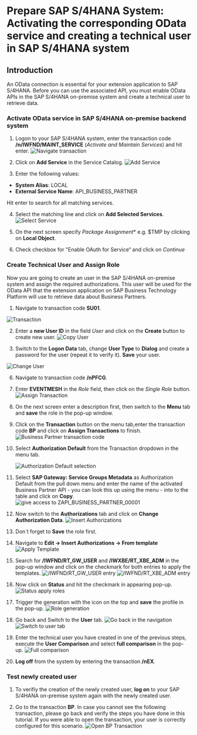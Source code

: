 # Prepare SAP S/4HANA System: Activating the corresponding OData service and creating a technical user in SAP S/4HANA system 

## Introduction

An OData connection is essential for your extension application to SAP S/4HANA. Before you can use the associated API, you must enable OData APIs in the SAP S/4HANA on-premise system and create a technical user to retrieve data.

### Activate OData service in SAP S/4HANA on-premise backend system

1.	Logon to your SAP S/4HANA system, enter the transaction code **/n/IWFND/MAINT_SERVICE** (*Activate and Maintain Services*) and hit enter. 
   ![Navigate transaction](./images/maintain_service_tcode.png)

2.	Click on **Add Service** in the Service Catalog.
   ![Add Service](./images/add_service.png)

3.	Enter the following values:
   - **System Alias**: LOCAL
   - **External Service Name**: API_BUSINESS_PARTNER
   
   Hit enter to search for all matching services. 

4.	Select the matching line and click on **Add Selected Services**.
   ![Select Service](./images/configure-odata-Service-3.png)
   
5.	On the next screen specify *Package Assignment** e.g. $TMP by clicking on **Local Object**.

6.	Check checkbox for "Enable OAuth for Service“ and click on *Continue*
   
### Create Technical User and Assign Role

Now you are going to create an user in the SAP S/4HANA on-premise system and assign the required authorizations. This user will be used for the OData API that the extension application on SAP Business Technology Platform will use to retrieve data about Business Partners.

1.	Navigate to transaction code **SU01**.

   ![Transaction](./images/transaction_su01.png)
   
2.	Enter a **new User ID** in the field *User* and click on the **Create** button to create new user.
   ![Copy User](./images/create_user_button.png)
   
3.	Switch to the **Logon Data** tab, change **User Type** to **Dialog** and create a password for the user (repeat it to verify it). **Save** your user. 

   ![Change User](./images/configure_user.png)

6.	Navigate to transaction code **/nPFCG**.
7.	Enter **EVENTMESH** in the *Role* field, then click on the *Single Role* button.
   ![Assign Transaction](./images/create_singlerole.png)

8.	On the next screen enter a description first, then switch to the **Menu** tab and **save** the role in the pop-up window.
9.	Click on the **Transaction** button on the menu tab,enter the transaction code **BP** and click on **Assign Transactions** to finish.
   ![Business Partner transaction code](./images/bp_transaction.png)
   
10. Select **Authorization Default** from the Transaction dropdown in the menu tab.
 
    ![Authorization Default selection](./images/authorization_default.png)

11. Select **SAP Gateway: Service Groups Metadata** as Authorization Default from the pull down menu and enter the name of the activated Business Partner API - you can look this up using the menu - into to the table and click on **Copy**.
   ![give access to ZAPI_BUSINESS_PARTNER_00001](./images/tadir_service.png)
   
12. Now switch to the **Authorizations** tab and click on **Change Authorization Data**. 
   ![Insert Authorizations](./images/change_auth_data.png)
   
13. Don´t forget to **Save** the role first.
14. Navigate to **Edit -> Insert Authorizations -> From template**
   ![Apply Template](./images/inseratuth_fromtemplate.png)

15. Search for **/IWFND/RT_GW_USER** and **/IWXBE/RT_XBE_ADM** in the pop-up window and click on the checkmark for both entries to apply the templates.
   ![/IWFND/RT_GW_USER entry](./images/apply_template1.png)
   ![/IWFND/RT_XBE_ADM entry](./images/apply_template2.png)

16. Now click on **Status** and hit the checkmark in appearing pop-up. 
   ![Status apply roles](./images/status_apply.png)

17. Trigger the generation with the icon on the top and **save** the profile in the pop-up.
   ![Role generation](./images/assign_profilename.png)
   
18. Go back and Switch to the **User** tab.
   ![Go back in the navigation](./images/go_back.png)
   ![Switch to user tab](./images/user_tab.png)

19. Enter the technical user you have created in one of the previous steps, execute the **User Comparison** and select **full comparison** in the pop-up.
   ![Full comparison](./images/full_comparison.png)

20. **Log off** from the system by entering the transaction **/nEX**.

### Test newly created user

1. To verifiy the creation of the newly created user, **log on** to your SAP S/4HANA on-premise system again with the newly created user. 

2. Go to the transaction **BP**. In case you cannot see the following transaction, please go back and verify the steps you have done in this tutorial. If you were able to open the transaction, your user is correctly configured for this scenario. 
   ![Open BP Transaction](./images/open_bp_tcode.png)

